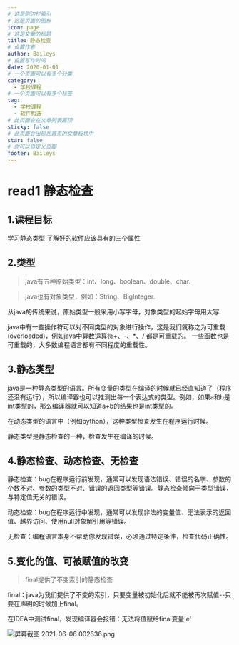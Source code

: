 ```yaml
---
# 这是侧边栏索引
# 这是页面的图标
icon: page
# 这是文章的标题
title: 静态检查
# 设置作者
author: Baileys
# 设置写作时间
date: 2020-01-01
# 一个页面可以有多个分类
category:
  - 学校课程
# 一个页面可以有多个标签
tag:
  - 学校课程
  - 软件构造
# 此页面会在文章列表置顶
sticky: false
# 此页面会出现在首页的文章板块中
star: false
# 你可以自定义页脚
footer: Baileys
---
```


# read1 静态检查

## 1.课程目标
学习静态类型
了解好的软件应该具有的三个属性

## 2.类型

>java有五种原始类型：int、long、boolean、double、char.

>java也有对象类型，例如：String、BigInteger.

从java的传统来说，原始类型一般采用小写字母，对象类型的起始字母用大写.

java中有一些操作符可以对不同类型的对象进行操作，这是我们就称之为可重载(overloaded)，例如java中算数运算符+、-、*、/ 都是可重载的。
一些函数也是可重载的，大多数编程语言都有不同程度的重载性。


## 3.静态类型

java是一种静态类型的语言。所有变量的类型在编译的时候就已经直知道了（程序还没有运行），所以编译器也可以推测出每一个表达式的类型。例如，如果a和b是int类型的，那么编译器就可以知道a+b的结果也是int类型的。

在动态类型的语言中（例如python），这种类型检查发生在程序运行时候。

静态类型是静态检查的一种，检查发生在编译的时候。

## 4.静态检查、动态检查、无检查

静态检查：bug在程序运行前发现，通常可以发现语法错误、错误的名字、参数的个数不对、参数的类型不对、错误的返回类型等错误。静态检查倾向于类型错误，与特定值无关的错误。

动态检查：bug在程序运行中发现，通常可以发现非法的变量值、无法表示的返回值、越界访问、使用null对象解引用等错误。

无检查：编程语言本身不帮助你发现错误，必须通过特定条件，检查代码正确性。

## 5.变化的值、可被赋值的改变
>final提供了不变索引的静态检查

final：java为我们提供了不变的索引，只要变量被初始化后就不能被再次赋值--只要在声明的时候加上final。

在IDEA中测试final，发现编译器会报错：无法将值赋给final变量'e'

![屏幕截图 2021-06-06 002636.png](https://i.loli.net/2021/06/06/YReU8F1HbCds9Kt.png)




